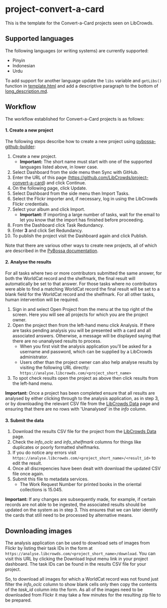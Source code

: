 # project-convert-a-card

This is the template for the Convert-a-Card projects seen on LibCrowds.


## Supported languages

The following languages (or writing systems) are currently supported:

- Pinyin
- Indonesian
- Urdu

To add support for another language update the `libs` variable and `getLibs()`
function in [template.html](template.html) and add a descriptive paragraph
to the bottom of [long_description.md](long_description.md).

## Workflow

The workflow established for Convert-a-Card projects is as follows:

#### 1. Create a new project

The following steps describe how to create a new project using
[pybossa-github-builder](https://github.com/alexandermendes/pybossa-github-builder):

1. Create a new project.
    - **Important:** The short name must start with one of the supported languages listed above, in lower case.
2. Select Dashboard from the side menu then Sync with GitHub.
3. Enter the URL of this page (https://github.com/LibCrowds/project-convert-a-card) and click Continue.
4. On the following page, click Update.
5. Select Dashboard from the side menu then Import Tasks.
6. Select the Flickr importer and, if necessary, log in using the LibCrowds Flickr credentials.
7. Select your album and click Import.
    - **Important:** If importing a large number of tasks, wait for the email to let you know that the import has finished before proceeding.
8. From the Dashboard click Task Redundancy.
9. Enter **3** and click Set Redundancy.
10. To publish the project visit the Dashboard again and click Publish.

Note that there are various other ways to create new projects, all of which are
described in the [PyBossa documentation](http://docs.pybossa.com/en/latest/user/overview.html).


#### 2. Analyse the results

For all tasks where two or more contributors submitted the same answer, for both
the WorldCat record and the shelfmark, the final result will automatically be set
to that answer. For those tasks where no contributors were able to find a matching
WorldCat record the final result will be set to a blank field for the WorldCat
record and the shelfmark. For all other tasks, human intervention will be required.

1. Sign in and select Open Project from the menu at the top right of the screen. Here 
   you will see all projects for which you are the project owner.
2. Open the project then from the left-hand menu click Analysis. If there are tasks pending analysis you will 
   be presented with a card and all associated answers. Otherwise, a message will be displayed
   saying that there are no unanalysed results to process.
    - When you first visit the analysis application you'll be asked for a username and password, which can
      be supplied by a LibCrowds administrator.
    - Users other than the project owner can also help analyse results by visiting the following URL directly: `https://analyse.libcrowds.com/<project_short_name>`
3. To spot check results open the project as above then click results from the left-hand menu.

**Important:** Once a project has been completed ensure that all results are analysed by either clicking through
to the analysis application, as in step 3, or by downloading the relevant CSV file from the [LibCrowds Data](https://www.libcrowds.com/data/) page
and ensuring that there are no rows with 'Unanalysed' in the *info* column.


#### 3. Submit the data

1. Download the results CSV file for the project from the [LibCrowds Data](http://www.libcrowds.com/data) page.
2. Check the *info_oclc* and *info_shelfmark* columns for things like duplicates or poorly formatted shelfmarks.
3. If you do notice any errors visit `https://analyse.libcrowds.com/<project_short_name>/<result_id>` to edit the result.
4. Once all discrepencies have been dealt with download the updated CSV file once again.
5. Submit this file to metadata services.
    - The Work Request Number for printed books in the oriental collections is 15.045.

**Important:** If any changes are subsequently made, for example, if certain records are not able to be
ingested, the associated results should be updated on the system as in step 3. This ensures that we can
later identify the cards that still need to be processed by alternative means.


## Downloading images

The analysis application can be used to download sets of images from Flickr by listing their
task IDs in the form at `https://analyse.libcrowds.com/<project_short_name>/download`. You can
visit this URL by clicking the Download Input menu link in your project dashboard. The
task IDs can be found in the results CSV file for your project.

So, to download all images for which a WorldCat record was not found just filter the
*info_oclc* column to show blank cells only then copy the contents of the *task_id* column
into the form. As all of the images need to be downloaded from Flickr it may take a few
minutes for the resulting zip file to be prepared.
